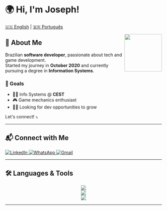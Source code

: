 # 🌍 Hi, I'm Joseph!

[🇺🇸 English](README.md) | [🇧🇷 Português](README.pt.md)

<img src="https://komarev.com/ghpvc/?username=josephDcostaR&color=5271FF&style=for-the-badge&label=you're+visitor+nº" width=120px align="right">

## 🚀 About Me  
Brazilian **software developer**, passionate about tech and game development.  
Started my journey in **October 2020** and currently pursuing a degree in **Information Systems**.

### 🎯 Goals  
- 👨‍🎓 Info Systems @ **CEST**  
- 🎮 Game mechanics enthusiast  
- 👨‍💻 Looking for dev opportunities to grow

Let's connect! ⤵️

---

## 📬 Connect with Me  
<div align="left">
  <a href="https://www.linkedin.com/in/josephcostaribeiro/" target="_blank">
    <img src="https://img.shields.io/badge/LinkedIn-0077B5?style=for-the-badge&logo=linkedin&logoColor=white" alt="LinkedIn">
  </a>
  <a href="https://wa.me/5598985034848" target="_blank">
    <img src="https://img.shields.io/badge/WhatsApp-25D366?style=for-the-badge&logo=whatsapp&logoColor=white" alt="WhatsApp">
  </a>
  <a href="mailto:jojojosephdacostaribeiro@gmail.com" target="_blank">
    <img src="https://img.shields.io/badge/Gmail-D14836?style=for-the-badge&logo=gmail&logoColor=white" alt="Gmail">
  </a>
</div>

---

## 🛠️ Languages & Tools  

<div align="center">
  <a href="https://skillicons.dev">
    <img src="https://skillicons.dev/icons?i=java,py,cs,html,css,js,mysql,postgresql,sqlite,git&theme=dark" />
  </a>
</div>
<div align="center">
  <a href="https://skillicons.dev">  
    <img src="https://skillicons.dev/icons?i=figma,eclipse,idea,vscode,wordpress,net,spring,postman&theme=dark" />
  </a>
</div>
<div align="center">
  <a href="https://skillicons.dev">  
    <img src="https://skillicons.dev/icons?i=gamemakerstudio,godot,unity,linux,windows,notion,raspberrypi&theme=dark" />
  </a>
</div>

---
